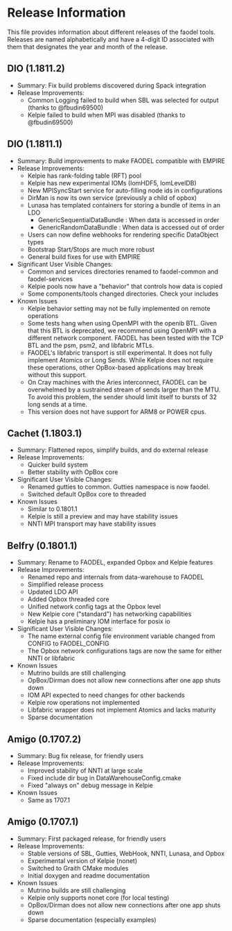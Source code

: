 Release Information
===================

This file provides information about different releases of the
faodel tools. Releases are named alphabetically and have a
4-digit ID associated with them that designates the year and month of
the release.

DIO (1.1811.2)
--------------
- Summary: Fix build problems discovered during Spack integration
- Release Improvements:
  - Common Logging failed to build when SBL was selected for output (thanks to @fbudin69500)
  - Kelpie failed to build when MPI was disabled (thanks to @fbudin69500)

DIO (1.1811.1)
--------------
- Summary: Build improvements to make FAODEL compatible with EMPIRE
- Release Improvements:
  - Kelpie has rank-folding table (RFT) pool
  - Kelpie has new experimental IOMs (IomHDF5, IomLevelDB)
  - New MPISyncStart service for auto-filling node ids in configurations
  - DirMan is now its own service (previously a child of opbox)
  - Lunasa has templated containers for storing a bundle of items in an LDO
    - GenericSequentialDataBundle : When data is accessed in order
    - GenericRandomDataBundle     : When data is accessed out of order
  - Users can now define webhooks for rendering specific DataObject types
  - Bootstrap Start/Stops are much more robust
  - General build fixes for use with EMPIRE
- Significant User Visible Changes:
  - Common and services directories renamed to faodel-common and faodel-services
  - Kelpie pools now have a "behavior" that controls how data is copied
  - Some components/tools changed directories. Check your includes
- Known Issues
  - Kelpie behavior setting may not be fully implemented on remote operations
  - Some tests hang when using OpenMPI with the openib BTL. Given that
    this BTL is deprecated, we recommend using OpenMPI with a different
    network component.  FAODEL has been tested with the TCP BTL and the
    psm, psm2, and libfabric MTLs.
  - FAODEL's libfabric transport is still experimental. It does not fully
    implement Atomics or Long Sends. While Kelpie does not require
    these operations, other OpBox-based applications may break
    without this support.
  - On Cray machines with the Aries interconnect, FAODEL can be overwhelmed
    by a sustrained stream of sends larger than the MTU. To avoid this problem,
    the sender should limit itself to bursts of 32 long sends at a time.
  - This version does not have support for ARM8 or POWER cpus.

Cachet (1.1803.1)
-----------------
- Summary: Flattened repos, simplify builds, and do external release
- Release Improvements:
  - Quicker build system
  - Better stability with OpBox core
- Significant User Visible Changes:
  - Renamed gutties to common. Gutties namespace is now faodel.
  - Switched default OpBox core to threaded
- Known Issues
  - Similar to 0.1801.1
  - Kelpie is still a preview and may have stability issues
  - NNTI MPI transport may have stability issues

Belfry (0.1801.1)
-----------------
- Summary: Rename to FAODEL, expanded Opbox and Kelpie features
- Release Improvements:
  - Renamed repo and internals from data-warehouse to FAODEL
  - Simplified release process
  - Updated LDO API
  - Added Opbox threaded core
  - Unified network config tags at the Opbox level
  - New Kelpie core ("standard") has networking capabilities
  - Kelpie has a preliminary IOM interface for posix io
- Significant User Visible Changes:
  - The name external config file environment variable changed from 
    CONFIG to FAODEL_CONFIG
  - The Opbox network configurations tags are now the same for either 
    NNTI or libfabric
- Known Issues
  - Mutrino builds are still challenging
  - OpBox/Dirman does not allow new connections after one app shuts down
  - IOM API expected to need changes for other backends
  - Kelpie row operations not implemented
  - Libfabric wrapper does not implement Atomics and lacks maturity 
  - Sparse documentation
  
Amigo (0.1707.2)
----------------
- Summary: Bug fix release, for friendly users
- Release Improvements:
  - Improved stability of NNTI at large scale
  - Fixed include dir bug in DataWarehouseConfig.cmake
  - Fixed "always on" debug message in Kelpie
- Known Issues
  - Same as 1707.1

Amigo (0.1707.1)
----------------
- Summary: First packaged release, for friendly users
- Release Improvements:
  - Stable versions of SBL, Gutties, WebHook, NNTI, Lunasa, and Opbox
  - Experimental version of Kelpie (nonet)
  - Switched to Graith CMake modules
  - Initial doxygen and readme documentation
- Known Issues
  - Mutrino builds are still challenging
  - Kelpie only supports nonet core (for local testing)
  - OpBox/Dirman does not allow new connections after one app shuts down
  - Sparse documentation (especially examples)
